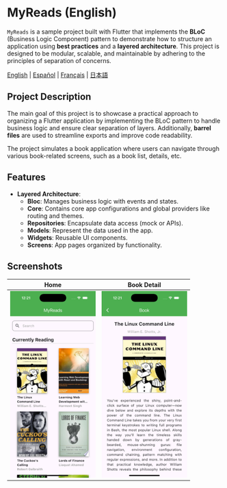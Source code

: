 # MyReads (English)

`MyReads` is a sample project built with Flutter that implements the **BLoC** (Business Logic Component) pattern to demonstrate how to structure an application using **best practices** and a **layered architecture**. This project is designed to be modular, scalable, and maintainable by adhering to the principles of separation of concerns.

[English](./README.md) | [Español](./README.es.md) | [Français](./README.fr.md) | [日本語](./README.jp.md)

## Project Description

The main goal of this project is to showcase a practical approach to organizing a Flutter application by implementing the BLoC pattern to handle business logic and ensure clear separation of layers. Additionally, **barrel files** are used to streamline exports and improve code readability.

The project simulates a book application where users can navigate through various book-related screens, such as a book list, details, etc.

## Features

- **Layered Architecture**:
  - **Bloc**: Manages business logic with events and states.
  - **Core**: Contains core app configurations and global providers like routing and themes.
  - **Repositories**: Encapsulate data access (mock or APIs).
  - **Models**: Represent the data used in the app.
  - **Widgets**: Reusable UI components.
  - **Screens**: App pages organized by functionality.

## Screenshots

| **Home** | **Book Detail** |
|:-----------------------:|:-----------------------:|
| <img src="./screenshots/s1.png" width="200"> | <img src="./screenshots/s2.png" width="200"> |